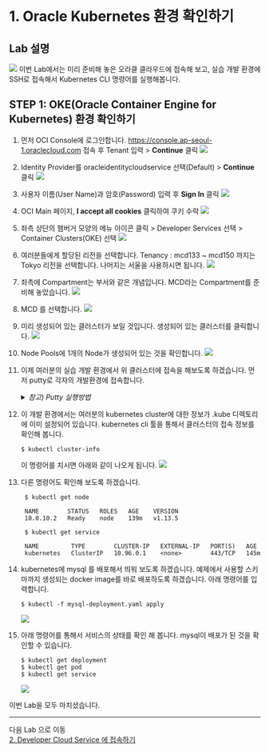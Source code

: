 # 1. Oracle Kubernetes 환경 확인하기
## Lab 설명
![](images/scene1.png)
이번 Lab에서는 미리 준비해 놓은 오라클 클라우드에 접속해 보고, 실습 개발 환경에 SSH로 접속해서 Kubernetes CLI 명령어를 실행해봅니다.

## **STEP 1**: OKE(Oracle Container Engine for Kubernetes) 환경 확인하기

1. 먼저 OCI Console에 로그인합니다. https://console.ap-seoul-1.oraclecloud.com 접속 후 Tenant 입력 > **Continue** 클릭
![](images/oci_login_tenant.png)

2. Identity Provider를 oracleidentitycloudservice 선택(Default) > **Continue** 클릭
![](images/oci_login_sso.png)

3. 사용자 이름(User Name)과 암호(Password) 입력 후 **Sign In** 클릭
![](images/oci_login_user_pw.png)

4. OCI Main 페이지, **I accept all cookies** 클릭하여 쿠키 수락
![](images/oci_main_cookie.png)

5.  좌측 상단의 햄버거 모양의 메뉴 아이콘 클릭 > Developer Services 선택 > Container Clusters(OKE) 선택
![](images/oci_oke_cluster.png)

1. 여러분들에게 할당된 리전을 선택합니다. 
   Tenancy : mcd133 ~ mcd150 까지는 Tokyo 리전을 선택합니다. 나머지는 서울을 사용하시면 됩니다.
    ![](images/region_select.png)
1. 좌측에 Compartment는 부서와 같은 개념입니다. MCD라는 Compartment를 준비해 놓았습니다.
   ![](images/pick_compartment.png)
1. MCD 를 선택합니다.
![](images/mcd_select.png)

1. 미리 생성되어 있는 클러스터가 보일 것입니다. 생성되어 있는 클러스터를 클릭합니다.
![](images/mcd_select2.png)

7. Node Pools에 1개의 Node가 생성되어 있는 것을 확인합니다. 
![](images/oci_oke_cluster3.png)

1. 이제 여러분의 실습 개발 환경에서 위 클러스터에 접속을 해보도록 하겠습니다. 먼저 putty로 각자의 개발환경에 접속합니다.
   <details>
        <summary><i>참고) Putty 실행방법
        </i></summary>
        
    접속은 Putty 프로그램을 활용합니다.
    ![](images/putty1.png)
    
    ![](images/putty2.png)
        </details>

2. 이 개발 환경에서는 여러분의 kubernetes cluster에 대한 정보가 .kube 디렉토리에 이미 설정되어 있습니다. kubernetes cli 툴을 통해서 클러스터의 접속 정보를 확인해 봅니다. 
    ```
    $ kubectl cluster-info
    ```
    이 명령어를 치시면 아래와 같이 나오게 됩니다.
    ![](images/oke_cli_cluster-info.png)
3. 다른 명령어도 확인해 보도록 하겠습니다.
   ```
    $ kubectl get node
    
    NAME        STATUS   ROLES   AGE    VERSION
    10.0.10.2   Ready    node    139m   v1.13.5
    
    $ kubectl get service
    
    NAME         TYPE        CLUSTER-IP   EXTERNAL-IP   PORT(S)   AGE
    kubernetes   ClusterIP   10.96.0.1    <none>        443/TCP   145m

4. kubernetes에 mysql 를 배포해서 띄워 보도록 하겠습니다. 예제에서 사용할 스키마까지 생성되는 docker image를 바로 배포하도록 하겠습니다.
    아래 명령어를 입력합니다.
    ```
    $ kubectl -f mysql-deployment.yaml apply
    ```

    ![](images/oke_mysql_deploy.png)

5. 아래 명령어를 통해서 서비스의 상태를 확인 해 봅니다. mysql이 배포가 된 것을 확인할 수 있습니다.       
    ```
    $ kubectl get deployment
    $ kubectl get pod
    $ kubectl get service
    ```
   ![](images/oke_mysql_kubectl.png)
   

이번 Lab을 모두 마치셨습니다.

----
다음 Lab 으로 이동  
[2. Developer Cloud Service 에 접속하기](./devcs.md)